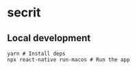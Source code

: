 # secrit

## Local development

```
yarn # Install deps
npx react-native run-macos # Run the app
```
